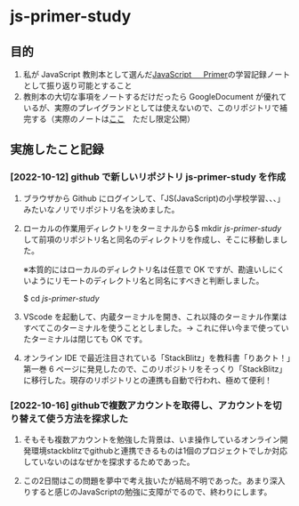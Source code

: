 # js-primer-study

## 目的

1. 私が JavaScript 教則本として選んだ[JavaScript 　 Primer](https://jsprimer.net/)の学習記録ノートとして振り返り可能とすること
1. 教則本の大切な事項をノートするだけだったら GoogleDocument が優れているが、実際のプレイグランドとしては使えないので、このリポジトリで補完する（実際のノートは[ここ](https://docs.google.com/document/d/19ZSQ25mYEGXZvKF9ILHM695dGOrU9meK63W5PBmzHYA/edit#heading=h.ob8z6lr3yyo1)　ただし限定公開）

## 実施したこと記録

### [2022-10-12] github で新しいリポジトリ js-primer-study を作成

1. ブラウザから Github にログインして、「JS(JavaScript)の小学校学習、、、」みたいなノリでリポジトリ名を決めました。

1. ローカルの作業用ディレクトリをターミナルから$ mkdir _js-primer-study_ して前項のリポジトリ名と同名のディレクトリを作成し、そこに移動しました。

   ※本質的にはローカルのディレクトリ名は任意で OK ですが、勘違いしにくいようにリモートのディレクトリ名と同名にすべきと判断しました。

   $ cd _js-primer-study_

1. VScode を起動して、内蔵ターミナルを開き、これ以降のターミナル作業はすべてこのターミナルを使うこととしました。→ これに伴い今まで使っていたターミナルは閉じても OK です。

1. オンライン IDE で最近注目されている「StackBlitz」を教科書「りあクト！」第一巻 6 ページに発見したので、このリポジトリをそっくり「StackBlitz」に移行した。現存のリポジトリとの連携も自動で行われ、極めて便利！

### [2022-10-16] githubで複数アカウントを取得し、アカウントを切り替えて使う方法を探求した

1. そもそも複数アカウントを勉強した背景は、いま操作しているオンライン開発環境stackblitzでgithubと連携できるものは1個のプロジェクトでしか対応していないのはなぜかを探求するためであった。

1. この2日間はこの問題を夢中で考え抜いたが結局不明であった。あまり深入りすると感じのJavaScriptの勉強に支障がでるので、終わりにします。

